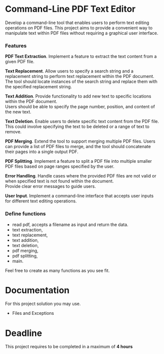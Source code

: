# Command-Line PDF Text Editor

Develop a command-line tool that enables users to perform text editing operations on PDF files.
This project aims to provide a convenient way to manipulate text within PDF files without requiring a graphical user interface.

### Features

**PDF Text Extraction**. 
Implement a feature to extract the text content from a given PDF file. 

**Text Replacement**. 
Allow users to specify a search string and a replacement string to perform text replacement within the PDF document.   
The tool should locate instances of the search string and replace them with the specified replacement string.

**Text Addition**. 
Provide functionality to add new text to specific locations within the PDF document.   
Users should be able to specify the page number, position, and content of the new text.

**Text Deletion**. 
Enable users to delete specific text content from the PDF file.    
This could involve specifying the text to be deleted or a range of text to remove.

**PDF Merging**.
Extend the tool to support merging multiple PDF files. 
Users can provide a list of PDF files to merge, and the tool should concatenate their pages into a single output PDF.

**PDF Splitting**. 
Implement a feature to split a PDF file into multiple smaller PDF files based on page ranges specified by the user.

**Error Handling**. 
Handle cases where the provided PDF files are not valid or when specified text is not found within the document.    
Provide clear error messages to guide users.

**User Input**.
Implement a command-line interface that accepts user inputs for different text editing operations.

### Define functions
- read pdf, accepts a filename as input and return the data.
- text extraction,
- text replacement,
- text addition,
- text deletion,
- pdf merging,
- pdf splitting,
- main. 

Feel free to create as many functions as you see fit.


# Documentation

For this project solution you may use.

- Files and Exceptions

# Deadline

This project requires to be completed in a maximum of **4 hours**
